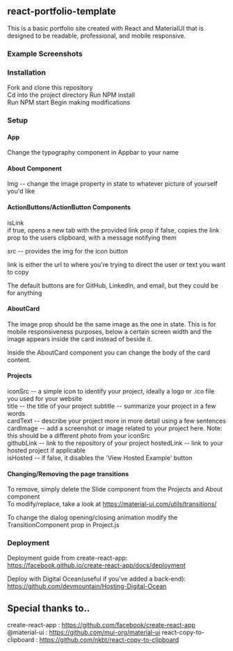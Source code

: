 ## react-portfolio-template

This is a basic portfolio site created with React and MaterialUI that is designed to be readable, professional, and
mobile responsive. 

### Example Screenshots

### Installation

Fork and clone this repository<br>
Cd into the project directory
Run NPM install<br>
Run NPM start
Begin making modifications<br>

### Setup

#### App

Change the typography component in Appbar to your name

#### About Component

Img -- change the image property in state to whatever picture of yourself you'd like

#### ActionButtons/ActionButton Components

isLink<br>
if true, opens a new tab with the provided link prop
if false, copies the link prop to the users clipboard, with a message notifying them <br>

src -- provides the img for the icon button 

link is either the url to where you're trying to direct the user or text you want to copy<br>

The default buttons are for GitHub, LinkedIn, and email, but they could be for anything



#### AboutCard

The image prop should be the same image as the one in state. This is for mobile responsiveness purposes,
below a certain screen width and the image appears inside the card instead of beside it.<br>

Inside the AboutCard component you can change the body of the card content.

#### Projects

iconSrc -- a simple icon to identify your project, ideally a logo or .ico file you used for your website<br>
title -- the title of your project
subtitle -- summarize your project in a few words<br>
cardText -- describe your project more in more detail using a few sentences
cardImage -- add a screenshot or image related to your project here. Note: this should be a different photo from your iconSrc<br>
githubLink -- link to the repository of your project
hostedLink -- link to your hosted project if applicable<br>
isHosted -- if false, it disables the 'View Hosted Example' button

#### Changing/Removing the page transitions

To remove, simply delete the Slide component from the Projects and About component<br>
To modify/replace, take a look at https://material-ui.com/utils/transitions/

To change the dialog opening/closing animation modify the TransitionComponent prop in Project.js

### Deployment

Deployment guide from create-react-app: https://facebook.github.io/create-react-app/docs/deployment<br>

Deploy with Digital Ocean(useful if you've added a back-end): https://github.com/devmountain/Hosting-Digital-Ocean

## Special thanks to..

create-react-app : https://github.com/facebook/create-react-app<br>
@material-ui : https://github.com/mui-org/material-ui
react-copy-to-clipboard : https://github.com/nkbt/react-copy-to-clipboard
